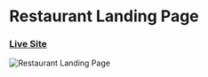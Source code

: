 # Restaurant Landing Page
### [Live Site](https://restaurant-react-website.vercel.app/)

![Restaurant Landing Page](https://i.ibb.co/5jxBKpw/image.png)

